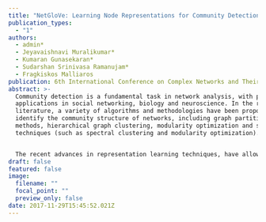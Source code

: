 ```yaml
---
title: "NetGloVe: Learning Node Representations for Community Detection"
publication_types:
  - "1"
authors:
  - admin*
  - Jeyavaishnavi Muralikumar*
  - Kumaran Gunasekaran*
  - Sudarshan Srinivasa Ramanujam*
  - Fragkiskos Malliaros
publication: 6th International Conference on Complex Networks and Their Applications
abstract: >-
  Community detection is a fundamental task in network analysis, with plenty of
  applications in social networking, biology and neuroscience. In the related
  literature, a variety of algorithms and methodologies have been proposed to
  identify the community structure of networks, including graph partitioning
  methods, hierarchical graph clustering, modularity optimization and spectral
  techniques (such as spectral clustering and modularity optimization).


  The recent advances in representation learning techniques, have allowed us to represent graphs (or nodes) as vectors in a lower dimensional space, that can further be used in graph mining and learning tasks. That way, instead of “manually” extracting features that can be utilized by a graph learning algorithm, we can learn informative and discriminative feature representations by solving an optimization problem that takes into account the structural properties of the graph. To this direction, several network feature learning algorithms have been proposed, including node2vec [1] and LINE [4]. The goal of this work is to propose NetGloVe, a new representation learning method for graphs inspired from the domain of Natural Language Processing (NLP), and to examine its application to the task of community detection.
draft: false
featured: false
image:
  filename: ""
  focal_point: ""
  preview_only: false
date: 2017-11-29T15:45:52.021Z
---
```

